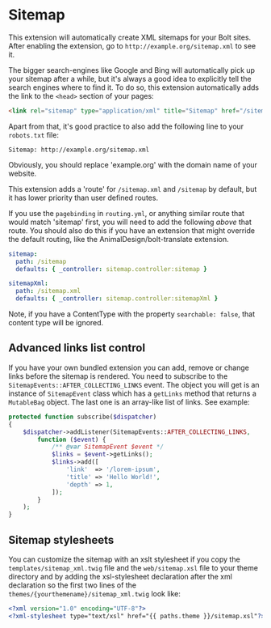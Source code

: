 Sitemap
=======

This extension will automatically create XML sitemaps for your Bolt sites.
After enabling the extension, go to `http://example.org/sitemap.xml` to see it.

The bigger search-engines like Google and Bing will automatically pick up your
sitemap after a while, but it's always a good idea to explicitly tell the
search engines where to find it. To do so, this extension automatically adds
the link to the `<head>` section of your pages:

```html
<link rel="sitemap" type="application/xml" title="Sitemap" href="/sitemap.xml" />
```

Apart from that, it's good practice to also add the following line to your
`robots.txt` file:

```
Sitemap: http://example.org/sitemap.xml
```

Obviously, you should replace 'example.org' with the domain name of your
website.

This extension adds a 'route' for `/sitemap.xml` and `/sitemap` by default, but
it has lower priority than user defined routes.

If you use the `pagebinding` in `routing.yml`, or anything similar route that
would match 'sitemap' first, you will need to add the following _above_ that
route. You should also do this if you have an extension that might override the
default routing, like the AnimalDesign/bolt-translate extension.

```yaml
sitemap:
  path: /sitemap
  defaults: { _controller: sitemap.controller:sitemap }

sitemapXml:
  path: /sitemap.xml
  defaults: { _controller: sitemap.controller:sitemapXml }
```

Note, if you have a ContentType with the property `searchable: false`, that
content type will be ignored.

## Advanced links list control

If you have your own bundled extension you can add, remove or change links
before the sitemap is rendered. You need to subscribe to the 
`SitemapEvents::AFTER_COLLECTING_LINKS` event. The object you will get is
an instance of `SitemapEvent` class which has a `getLinks` method that returns 
a `MutableBag` object. The last one is an array-like list of links. See example:

```php
protected function subscribe($dispatcher)
{
    $dispatcher->addListener(SitemapEvents::AFTER_COLLECTING_LINKS,
        function ($event) {
            /** @var SitemapEvent $event */
            $links = $event->getLinks();
            $links->add([
                'link'  => '/lorem-ipsum',
                'title' => 'Hello World!',
                'depth' => 1,
            ]);
        }
    );
}
```

## Sitemap stylesheets

You can customize the sitemap with an xslt stylesheet if you copy the `templates/sitemap_xml.twig`
file and the `web/sitemap.xsl` file to your theme directory and by adding the xsl-stylesheet declaration
after the xml declaration so the first two lines of the `themes/{yourthemename}/sitemap_xml.twig` look like:

```xml
<?xml version="1.0" encoding="UTF-8"?>
<?xml-stylesheet type="text/xsl" href="{{ paths.theme }}/sitemap.xsl"?>
```
